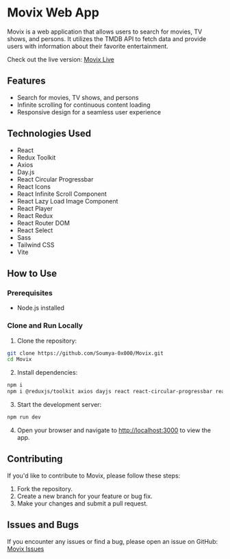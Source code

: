 # Movix Web App

Movix is a web application that allows users to search for movies, TV shows, and persons. It utilizes the TMDB API to fetch data and provide users with information about their favorite entertainment.

Check out the live version: [Movix Live](https://movix-puce-alpha.vercel.app/)

## Features

- Search for movies, TV shows, and persons
- Infinite scrolling for continuous content loading
- Responsive design for a seamless user experience

## Technologies Used

- React
- Redux Toolkit
- Axios
- Day.js
- React Circular Progressbar
- React Icons
- React Infinite Scroll Component
- React Lazy Load Image Component
- React Player
- React Redux
- React Router DOM
- React Select
- Sass
- Tailwind CSS
- Vite

## How to Use

### Prerequisites

- Node.js installed

### Clone and Run Locally

1. Clone the repository:

```bash
git clone https://github.com/Soumya-0x000/Movix.git
cd Movix
```

2. Install dependencies:

```bash
npm i
npm i @reduxjs/toolkit axios dayjs react react-circular-progressbar react-dom react-icons react-infinite-scroll-component react-lazy-load-image-component react-player react-redux react-router-dom react-select sass @types/react @types/react-dom @vitejs/plugin-react autoprefixer eslint eslint-plugin-react eslint-plugin-react-hooks eslint-plugin-react-refresh postcss tailwindcss vite --save

```

3. Start the development server:

```bash
npm run dev
```

4. Open your browser and navigate to [http://localhost:3000](http://localhost:3000) to view the app.

## Contributing

If you'd like to contribute to Movix, please follow these steps:

1. Fork the repository.
2. Create a new branch for your feature or bug fix.
3. Make your changes and submit a pull request.

## Issues and Bugs

If you encounter any issues or find a bug, please open an issue on GitHub: [Movix Issues](https://github.com/Soumya-0x000/Movix/issues)
